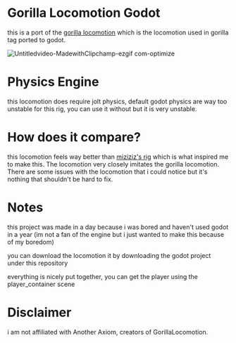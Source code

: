 # Gorilla Locomotion Godot
this is a port of the [gorilla locomotion](https://github.com/Another-Axiom/GorillaLocomotion) which is the locomotion used in gorilla tag ported to godot.

![Untitledvideo-MadewithClipchamp-ezgif com-optimize](https://github.com/user-attachments/assets/c87973fc-c127-459a-928e-9acd90442ad0)

# Physics Engine
this locomotion does require jolt physics, default godot physics are way too unstable for this rig, you can use it without but it is very unstable.

# How does it compare?
this locomotion feels way better than [miziziz's rig](https://github.com/Miziziziz/GodotGorillaTagMovement) which is what inspired me to make this. The locomotion very closely imitates the gorilla locomotion. There are some issues with the locomotion that i could notice but it's nothing that shouldn't be hard to fix.

# Notes
this project was made in a day because i was bored and haven't used godot in a year (im not a fan of the engine but i just wanted to make this because of my boredom)

you can download the locomotion it by downloading the godot project under this repository

everything is nicely put together, you can get the player using the player_container scene

# Disclaimer
i am not affiliated with Another Axiom, creators of GorillaLocomotion.
